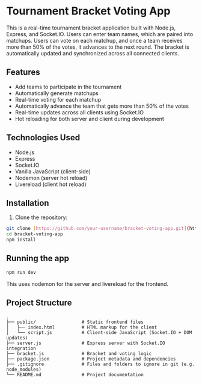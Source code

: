 # Tournament Bracket Voting App

This is a real-time tournament bracket application built with Node.js, Express, and Socket.IO. Users can enter team names, which are paired into matchups. Users can vote on each matchup, and once a team receives more than 50% of the votes, it advances to the next round. The bracket is automatically updated and synchronized across all connected clients.

## Features

- Add teams to participate in the tournament
- Automatically generate matchups
- Real-time voting for each matchup
- Automatically advance the team that gets more than 50% of the votes
- Real-time updates across all clients using Socket.IO
- Hot reloading for both server and client during development

## Technologies Used

- Node.js
- Express
- Socket.IO
- Vanilla JavaScript (client-side)
- Nodemon (server hot reload)
- Livereload (client hot reload)

## Installation

1. Clone the repository:

```bash
git clone [https://github.com/your-username/bracket-voting-app.git](https://github.com/dbohan1/sprint-name-showdown)
cd bracket-voting-app
npm install
```

## Running the app

```bash
npm run dev
```
This uses nodemon for the server and livereload for the frontend.

## Project Structure

```plaintext
.
├── public/                 # Static frontend files
│   ├── index.html          # HTML markup for the client
│   └── script.js           # Client-side JavaScript (Socket.IO + DOM updates)
├── server.js               # Express server with Socket.IO integration
├── bracket.js              # Bracket and voting logic
├── package.json            # Project metadata and dependencies
├── .gitignore              # Files and folders to ignore in git (e.g. node_modules)
└── README.md               # Project documentation
```
